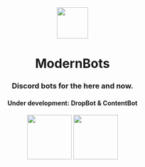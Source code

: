 <div align="center">
    <img src="https://user-images.githubusercontent.com/44733677/147394611-72a779e3-1450-49c8-8292-cc492242ee92.png" height="70"/>
    <h1>ModernBots</h1>
    <h3>Discord bots for the here and now.</h3>
    <h4>Under development: DropBot & ContentBot</h4>
    <a href="https://github.com/modernbots/dropbot"><img src="https://user-images.githubusercontent.com/44733677/147394596-df96c2b2-daf2-4dec-b7cf-41550ec0e12a.png" height="100"></a>  <a href="https://github.com/modernbots/contentbot"><img src="https://user-images.githubusercontent.com/44733677/147394595-f9c395fc-ad49-4444-8c05-9789649fa734.png" height="100"></a>
</div>
